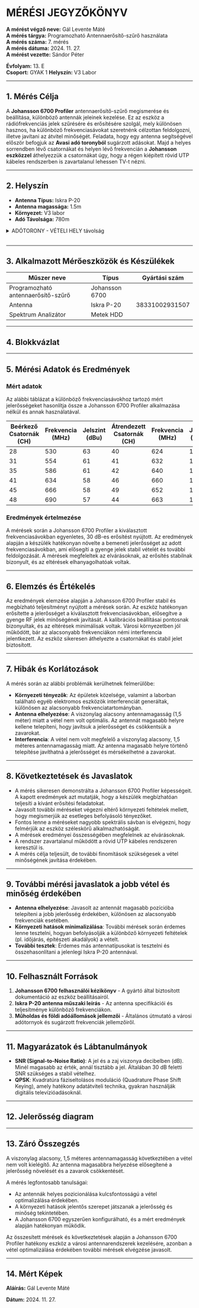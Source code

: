 # MÉRÉSI JEGYZŐKÖNYV

**A mérést végző neve:** Gál Levente Máté  
**A mérés tárgya:** Programozható Antennaerősítő-szűrő használata  
**A mérés száma:** 7. mérés  
**A mérés dátuma:** 2024. 11. 27.  
**A mérést vezette:** Sándor Péter  

**Évfolyam:** 13. E  
**Csoport:** GYAK 1 
**Helyszín:** V3 Labor 

---

## 1. Mérés Célja

A **Johansson 6700 Profiler** antennaerősítő-szűrő megismerése és beállítása, különböző antennák jeleinek kezelése.
Ez az eszköz a rádiófrekvenciás jelek szűrésére és erősítésére szolgál, mely különösen hasznos, ha különböző frekvenciasávokat szeretnénk célzottan feldolgozni, illetve javítani az átvitel minőségét.
Feladata, hogy egy antenna segítségével először befogjuk az **Avasi adó toronyból** sugárzott adásokat. Majd a helyes sorrendben lévő csatornákat és helyen lévő frekvencián a **Johansson eszközzel** áthelyezzük a csatornákat úgy, hogy a régen kiépített rövid UTP kábeles rendszerben is zavartalanul lehessen TV-t nézni.

---

## 2. Helyszín

- **Antenna Típus:** Iskra P-20  
- **Antenna magassága:** 1.5m  
- **Környezet:** V3 labor
- **Adó Távolsága:** 780m  

<details>   
  <summary> ADÓTORONY - VÉTELI HELY távolság </summary>
  
  <img src="https://erosbence27.github.io/jegyzokonyv/image/map.png" alt="TVtorony" />
  
</details>

<br>


---

## 3. Alkalmazott Mérőeszközök és Készülékek

| Műszer neve                         | Típus           | Gyártási szám         |
| ----------------------------------- | ---------       | -------------------   |
| Programozható antennaerősítő-szűrő  | Johansson 6700  |                       |
| Antenna                             | Iskra P-20      | 38331002931507        |
| Spektrum Analizátor                 | Metek  HDD      |                       |

---

## 4. Blokkvázlat

---

## 5. Mérési Adatok és Eredmények

### Mért adatok

Az alábbi táblázat a különböző frekvenciasávokhoz tartozó mért jelerősségeket hasonlítja össze a Johansson 6700 Profiler alkalmazása nélkül és annak használatával.

| Beérkező Csatornák (CH) | Frekvencia (MHz) | Jelszint (dBu) | Átrendezett Csatornák (CH) |  Frekvencia (MHz) | Jelszint (dBuV) |
|---------------|------------------|----------------|--------------------------|----------------------------|----------------------------|
| 28            | 530              | 63             | 40                       | 624                        | 100.5                      |
| 31            | 554              | 61             | 41                       | 632                        | 100.7                      |
| 35            | 586              | 61             | 42                       | 640                        | 100.9                      |
| 41            | 634              | 58             | 46                       | 660                        | 100.7                      |
| 45            | 666              | 58             | 49                       | 652                        | 100.3                      |
| 48            | 690              | 57             | 44                       | 663                        | 100.5                      |

### Eredmények értelmezése

A mérések során a Johansson 6700 Profiler a kiválasztott frekvenciasávokban egyenletes, 30 dB-es erősítést nyújtott. Az eredmények alapján a készülék hatékonyan növelte a bemeneti jelerősséget az adott frekvenciasávokban, ami elősegíti a gyenge jelek stabil vételét és további feldolgozását. A mérések megfeleltek az elvárásoknak, az erősítés stabilnak bizonyult, és az eltérések elhanyagolhatóak voltak.

---

## 6. Elemzés és Értékelés

Az eredmények elemzése alapján a Johansson 6700 Profiler stabil és megbízható teljesítményt nyújtott a mérések során. Az eszköz hatékonyan erősítette a jelerősséget a kiválasztott frekvenciasávokban, elősegítve a gyenge RF jelek minőségének javítását. A kalibrációs beállításai pontosnak bizonyultak, és az eltérések minimálisak voltak. Városi környezetben jól működött, bár az alacsonyabb frekvenciákon némi interferencia jelentkezett. Az eszköz sikeresen áthelyezte a csatornákat és stabil jelet biztosított.

---

## 7. Hibák és Korlátozások

A mérés során az alábbi problémák kerülhetnek felmerülőbe:

- **Környezeti tényezők**: Az épületek közelsége, valamint a laborban található egyéb elektromos eszközök interferenciát generáltak, különösen az alacsonyabb frekvenciatartományban.
- **Antenna elhelyezése**: A viszonylag alacsony antennamagasság (1,5 méter) miatt a vétel nem volt optimális. Az antennát magasabb helyre kellene telepíteni, hogy javítsuk a jelerősséget és csökkentsük a zavarokat.
- **Interferencia**: A vétel nem volt megfelelő a viszonylag alacsony, 1,5 méteres antennamagasság miatt. Az antenna magasabb helyre történő telepítése javíthatná a jelerősséget és mérsékelhetné a zavarokat.

---

## 8. Következtetések és Javaslatok

- A mérés sikeresen demonstrálta a Johansson 6700 Profiler képességeit. A kapott eredmények azt mutatják, hogy a készülék megbízhatóan teljesíti a kívánt erősítési feladatokat.
- Javasolt további méréseket végezni eltérő környezeti feltételek mellett, hogy megismerjük az esetleges befolyásoló tényezőket.
- Fontos lenne a méréseket nagyobb spektrális sávban is elvégezni, hogy felmérjük az eszköz széleskörű alkalmazhatóságát.
- A mérések eredményei összességében megfelelnek az elvárásoknak.
- A rendszer zavartalanul működött a rövid UTP kábeles rendszeren keresztül is.
- A mérés célja teljesült, de további finomítások szükségesek a vétel minőségének javítása érdekében.

---

## 9. További mérési javaslatok a jobb vétel és minőség érdekében 

- **Antenna elhelyezése**: Javasolt az antennát magasabb pozícióba telepíteni a jobb jelerősség érdekében, különösen az alacsonyabb frekvenciák esetében.
- **Környezeti hatások minimalizálása**: További mérések során érdemes lenne tesztelni, hogyan befolyásolják a különböző környezeti feltételek (pl. időjárás, építészeti akadályok) a vételt.
- **További tesztek**: Érdemes más antennatípusokat is tesztelni és összehasonlítani a jelenlegi Iskra P-20 antennával.

---

## 10. Felhasznált Források

1. **Johansson 6700 felhasználói kézikönyv** - A gyártó által biztosított dokumentáció az eszköz beállításairól.
2. **Iskra P-20 antenna műszaki leírás** - Az antenna specifikációi és teljesítménye különböző frekvenciákon.
3. **Műholdas és földi adóállomások jellemzői** - Általános útmutató a városi adótornyok és sugárzott frekvenciák jellemzőiről.

---

## 11. Magyarázatok és Lábtanulmányok

- **SNR (Signal-to-Noise Ratio)**: A jel és a zaj viszonya decibelben (dB). Minél magasabb az érték, annál tisztább a jel. Általában 30 dB feletti SNR szükséges a stabil vételhez.
- **QPSK**: Kvadratúra fáziseltolásos moduláció (Quadrature Phase Shift Keying), amely hatékony adatátviteli technika, gyakran használják digitális televízióadásoknál.

---

## 12. Jelerősség diagram


---

## 13. Záró Összegzés

A viszonylag alacsony, 1,5 méteres antennamagasság következtében a vétel nem volt kielégítő. Az antenna magasabbra helyezése elősegítené a jelerősség növelését és a zavarok csökkentését.

A mérés legfontosabb tanulságai:
- Az antennák helyes pozicionálása kulcsfontosságú a vétel optimalizálása érdekében.
- A környezeti hatások jelentős szerepet játszanak a jelerősség és minőség tekintetében.
- A Johansson 6700 egyszerűen konfigurálható, és a mért eredmények alapján hatékonyan működik.

Az összesített mérések és következtetések alapján a Johansson 6700 Profiler hatékony eszköz a városi antennarendszerek kezelésére, azonban a vétel optimalizálása érdekében további mérések elvégzése javasolt.

---

## 14. Mért Képek


**Aláírás:** Gál Levente Máté

**Dátum:** 2024. 11. 27.
